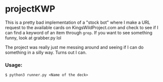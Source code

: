 # projectKWP

This is a pretty bad implementation of a "stock bot" where I make a URL request to the available cards on KingsWildProject.com and check to see if I can find a keyword of an item through `grep`. If you want to see something funny, look at grabber.py lol

The project was really just me messing around and seeing if I can do something in a silly way. Turns out I can.

### Usage:

`$ python3 runner.py <Name of the deck>`
